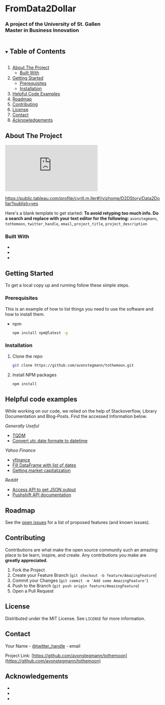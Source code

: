 <!--
*** Thanks for checking out the Best-README-Template. If you have a suggestion
*** that would make this better, please fork the repo and create a pull request
*** or simply open an issue with the tag "enhancement".
*** Thanks again! Now go create something AMAZING! :D
***
***
***
*** To avoid retyping too much info. Do a search and replace for the following:
*** avonstegmann, tothemoon, twitter_handle, email, project_title, project_description
-->

# FromData2Dollar

<H3> 
A project of the University of St. Gallen <br>
Master in Business Innovation
</H3>

<!-- TABLE OF CONTENTS -->
<details open="open">
  <summary><h2 style="display: inline-block">Table of Contents</h2></summary>
  <ol>
    <li>
      <a href="#about-the-project">About The Project</a>
      <ul>
        <li><a href="#built-with">Built With</a></li>
      </ul>
    </li>
    <li>
      <a href="#getting-started">Getting Started</a>
      <ul>
        <li><a href="#prerequisites">Prerequisites</a></li>
        <li><a href="#installation">Installation</a></li>
      </ul>
    </li>
    <li><a href="#helpful code examples">Helpful Code Examples</a></li>
    <li><a href="#roadmap">Roadmap</a></li>
    <li><a href="#contributing">Contributing</a></li>
    <li><a href="#license">License</a></li>
    <li><a href="#contact">Contact</a></li>
    <li><a href="#acknowledgements">Acknowledgements</a></li>
  </ol>
</details>



<!-- ABOUT THE PROJECT -->
## About The Project
<iframe src="https://public.tableau.com/profile/cyrill.m.ller#!/vizhome/D2DStory/Data2Dollar?publish=yes" frameborder="0"></iframe>


https://public.tableau.com/profile/cyrill.m.ller#!/vizhome/D2DStory/Data2Dollar?publish=yes


Here's a blank template to get started:
**To avoid retyping too much info. Do a search and replace with your text editor for the following:**
`avonstegmann`, `tothemoon`, `twitter_handle`, `email`, `project_title`, `project_description`


### Built With

* []()
* []()
* []()



<!-- GETTING STARTED -->
## Getting Started

To get a local copy up and running follow these simple steps.

### Prerequisites

This is an example of how to list things you need to use the software and how to install them.
* npm
  ```sh
  npm install npm@latest -g
  ```

### Installation

1. Clone the repo
   ```sh
   git clone https://github.com/avonstegmann/tothemoon.git
   ```
2. Install NPM packages
   ```sh
   npm install
   ```



<!-- HELPFUL CODE EXAMPLES -->
## Helpful code examples

<p>
While working on our code, we relied on the help of Stackoverflow, Library Documentation and Blog-Posts. Find the 
accessed Information below. 
</p>

_Generally Useful_
* [TQDM](https://pypi.org/project/tqdm/)
* [Convert utc date formate to datetime](https://stackoverflow.com/questions/16176996/keep-only-date-part-when-using-pandas-to-datetime) 

_Yahoo Finance_
* [yfinance](https://pypi.org/project/yfinance/)
* [Fill DataFrame with list of dates](https://riptutorial.com/pandas/example/6438/create-a-sample-dataframe-with-datetime)
* [Getting market capitalization](https://stackoverflow.com/questions/64965121/getting-market-cap-data-using-yfinance)

_Reddit_
* [Access API to get JSON output](https://www.jcchouinard.com/how-to-use-reddit-api-with-python/)
* [Pushshift API documentation](https://pushshift.io/api-parameters/)





<!-- ROADMAP -->
## Roadmap

See the [open issues](https://github.com/avonstegmann/tothemoon/issues) for a list of proposed features (and known issues).



<!-- CONTRIBUTING -->
## Contributing

Contributions are what make the open source community such an amazing place to be learn, inspire, and create. Any contributions you make are **greatly appreciated**.

1. Fork the Project
2. Create your Feature Branch (`git checkout -b feature/AmazingFeature`)
3. Commit your Changes (`git commit -m 'Add some AmazingFeature'`)
4. Push to the Branch (`git push origin feature/AmazingFeature`)
5. Open a Pull Request



<!-- LICENSE -->
## License

Distributed under the MIT License. See `LICENSE` for more information.



<!-- CONTACT -->
## Contact

Your Name - [@twitter_handle](https://twitter.com/twitter_handle) - email

Project Link: [https://github.com/avonstegmann/tothemoon](https://github.com/avonstegmann/tothemoon)



<!-- ACKNOWLEDGEMENTS -->
## Acknowledgements

* []()
* []()
* []()
